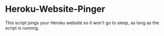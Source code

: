 # Heroku-Website-Pinger
This script pings your Heroku website so it won't go to sleep, as long as the script is running. 
